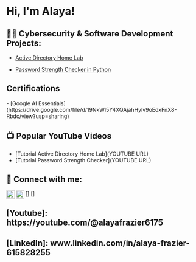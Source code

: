 <h1>Hi, I'm Alaya! </h1>

<h2>👨‍💻 Cybersecurity & Software Development Projects:</h2>

  - [Active Directory Home Lab](https://github.com/AFRA9293/LABURL)

  - [Password Strength Checker in Python](https://github.com/AFRA9293/Password_Strength_Checker/tree/main)


<h2> Certifications</h2>
- [Google AI Essentials](https://drive.google.com/file/d/19NkWl5Y4XQAjahHylv9oEdxFnX8-Rbdc/view?usp=sharing)

<h2>📺 Popular YouTube Videos</h2>

- [Tutorial Active Directory Home Lab](YOUTUBE URL)
- [Tutorial Password Strength Checker](YOUTUBE URL)


<h2> 🤳 Connect with me:</h2>

[<img align="left" alt="Alaya Frazier | YouTube" width="22px" src="https://cdn.jsdelivr.net/npm/simple-icons@v3/icons/youtube.svg" />]
[<img align="left" alt="Alaya Frazier | LinkedIn" width="22px" src="https://cdn.jsdelivr.net/npm/simple-icons@v3/icons/linkedin.svg" />]


<h2> [Youtube]: https://youtube.com/@alayafrazier6175 <h2>


<h2> [LinkedIn]: www.linkedin.com/in/alaya-frazier-615828255 <h2>

<!--
**AFRA9293/AFRA9293** is a ✨ _special_ ✨ repository because its `README.md` (this file) appears on your GitHub profile.

Here are some ideas to get you started:

- 🔭 I’m currently working on ...
- 🌱 I’m currently learning ...
- 👯 I’m looking to collaborate on ...
- 🤔 I’m looking for help with ...
- 💬 Ask me about ...
- 📫 How to reach me: ...
- 😄 Pronouns: ...
- ⚡ Fun fact: ...
-->

